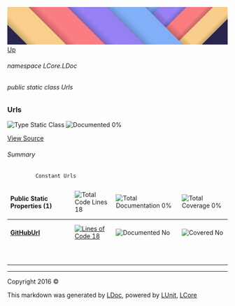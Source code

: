 ![](../Content/LDoc-banner-small.png "")
[Up](LDoc.md)

###### namespace LCore.LDoc

###### public static class Urls

### Urls

 ![Type Static Class](http://b.repl.ca/v1/Type-Static%20Class-blue.png "") ![Documented 0%](http://b.repl.ca/v1/Documented-0%25-red.png "")



[View Source](../LDoc.cs#L12)

###### Summary

             Constant Urls
             
             
             
             
             
             
             
             
             
             
             
             
             
            
             
             

<table>
<thead><tr><td><h4>Public Static Properties <strong>(1)</strong></h4></td>
<td></td>
<td><img src="http://b.repl.ca/v1/Total%20Code%20Lines-18-blue.png" alt="Total Code Lines 18" /></td>
<td><img src="http://b.repl.ca/v1/Total%20Documentation-0%25-red.png" alt="Total Documentation 0%" /></td>
<td><img src="http://b.repl.ca/v1/Total%20Coverage-0%25-red.png" alt="Total Coverage 0%" /></td></tr></thead>
<tr><td><h4><strong><a href="Urls_GitHubUrl.md" alt="">GitHubUrl</a></strong></h4></td>
<td>   </td>
<td><a href="../LDoc.cs#L47" alt=""><img src="http://b.repl.ca/v1/Lines%20of%20Code-18-blue.png" alt="Lines of Code 18" /></a></td>
<td><img src="http://b.repl.ca/v1/Documented-No-red.png" alt="Documented No" /></td>
<td><img src="http://b.repl.ca/v1/Covered-No-red.png" alt="Covered No" /></td></tr>
<tr><td align="Left" colspan="5"><h6></h6>
</td>
</tr>
<tr><td width="850px" colspan="5"></td></tr>
</table>




---

Copyright 2016 &copy; [](../../README.md) [](../../TableOfContents.md)

This markdown was generated by [LDoc](https://github.com/CodeSingularity/LDoc), powered by [LUnit](https://github.com/CodeSingularity/LUnit), [LCore](https://github.com/CodeSingularity/LCore)

